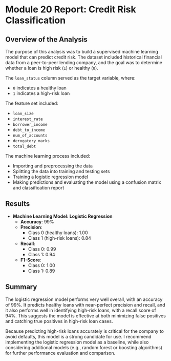 # Module 20 Report: Credit Risk Classification

## Overview of the Analysis

The purpose of this analysis was to build a supervised machine learning model that can predict credit risk. The dataset included historical financial data from a peer-to-peer lending company, and the goal was to determine whether a loan is high risk (`1`) or healthy (`0`).

The `loan_status` column served as the target variable, where:
- `0` indicates a healthy loan
- `1` indicates a high-risk loan

The feature set included:
- `loan_size`
- `interest_rate`
- `borrower_income`
- `debt_to_income`
- `num_of_accounts`
- `derogatory_marks`
- `total_debt`

The machine learning process included:
- Importing and preprocessing the data
- Splitting the data into training and testing sets
- Training a logistic regression model
- Making predictions and evaluating the model using a confusion matrix and classification report

## Results

* **Machine Learning Model: Logistic Regression**
  * **Accuracy**: 99%
  * **Precision**:
    * Class 0 (healthy loans): 1.00
    * Class 1 (high-risk loans): 0.84
  * **Recall**:
    * Class 0: 0.99
    * Class 1: 0.94
  * **F1-Score**:
    * Class 0: 1.00
    * Class 1: 0.89

## Summary

The logistic regression model performs very well overall, with an accuracy of 99%. It predicts healthy loans with near-perfect precision and recall, and it also performs well in identifying high-risk loans, with a recall score of 94%. This suggests the model is effective at both minimizing false positives and catching true positives in high-risk loan cases.

Because predicting high-risk loans accurately is critical for the company to avoid defaults, this model is a strong candidate for use. I recommend implementing the logistic regression model as a baseline, while also considering additional models (e.g., random forest or boosting algorithms) for further performance evaluation and comparison.
